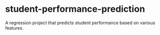 # student-performance-prediction
A regression project that predicts student performance based on various features.
